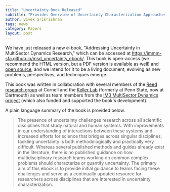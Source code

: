 ```yaml
---
title: "Uncertainty Book Released"
subtitle: "Provides Overview of Uncertainty Characterization Approaches"
author: Vivek Srikrishnan
tags: news
category: Papers
layout: post
---
```


We have just released a new e-book, "Addressing Uncertainty in MultiSector Dynamics Research," which can be accessed at <https://immm-sfa.github.io/msd_uncertainty_ebook/>. This book is open-access (we recommend the HTML version, but a PDF version is available as well) and [open source](https://github.com/IMMM-SFA/msd_uncertainty_ebook), and we intend for it to be a living document, evolving as new problems, perspectives, and techniques emerge. 

This book was written in collaboration with several members of the [Reed research group](https://reed.cee.cornell.edu/) at Cornell and the [Keller Lab](https://keller-lab.github.io/) (formerly at Penn State, now at Dartmouth) as well as team members from the [IM3 MultiSector Dynamics project](https://im3.pnnl.gov/) (which also funded and supported the book's development).

A plain language summary of the book is provided below.

> The presence of uncertainty challenges research across all scientific disciplines that study natural and human systems. With improvements in our understanding of interactions between these systems and increased efforts for science that bridges across singular disciplines, tackling uncertainty is both methodologically and practically very difficult. Whereas several published methods and guides already exist in the literature, there is no published guidance on how multidisciplinary research teams working on common complex problems should characterize or quantify uncertainty. The primary aim of this ebook is to provide initial guidance to teams facing these challenges and serve as a continually updated resource for researchers across disciplines that are interested in uncertainty characterization.  